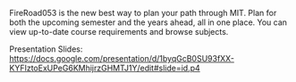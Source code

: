 FireRoad053 is the new best way to plan your path through MIT. Plan for both the upcoming semester and the years ahead, all in one place. You can view up-to-date course requirements and browse subjects.

Presentation Slides: https://docs.google.com/presentation/d/1byqGcB0SU93fXX-KYFIztoExUPeG6KMhijrzGHMTJ1Y/edit#slide=id.p4
